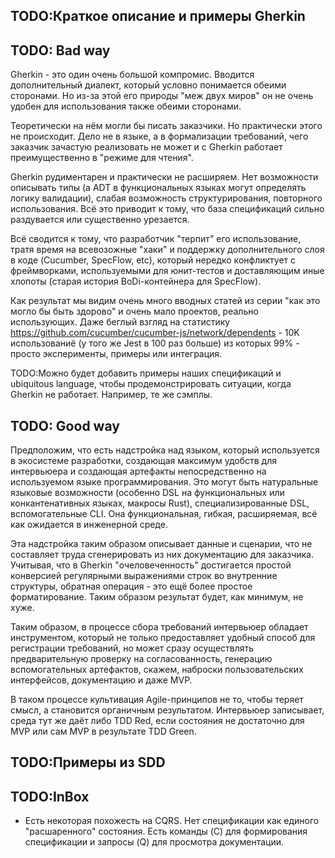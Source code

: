## TODO:Краткое описание и примеры Gherkin

## TODO: Bad way

Gherkin - это один очень большой компромис. Вводится дополнительный диалект,
который условно понимается обеими сторонами. Но из-за этой его природы "меж двух
миров" он не очень удобен для использования также обеими сторонами.

Теоретически на нём могли бы писать заказчики. Но практически этого не
происходит. Дело не в языке, а в формализации требований, чего заказчик зачастую
реализовать не может и с Gherkin работает преимущественно в "режиме для чтения".

Gherkin рудиментарен и практически не расширяем. Нет возможности описывать типы
(а ADT в функциональных языках могут определять логику валидации), слабая
возможность структурирования, повторного использования. Всё это приводит к тому,
что база спецификаций сильно раздувается или существенно урезается.

Всё сводится к тому, что разработчик "терпит" его использование, тратя время на
всевозожные "хаки" и поддержку дополнительного слоя в коде (Cucumber, SpecFlow,
etc), который нередко конфликтует с фреймворками, используемыми для юнит-тестов
и доставляющим иные хлопоты (старая история BoDi-контейнера для SpecFlow).

Как результат мы видим очень много вводных статей из серии "как это могло бы
быть здорово" и очень мало проектов, реально использующих. Даже беглый взгляд
на статистику https://github.com/cucumber/cucumber-js/network/dependents - 10K
использованиё (у того же Jest в 100 раз больше) из которых 99% - просто
эксперименты, примеры или интеграция.

TODO:Можно будет добавить примеры наших спецификаций и ubiquitous language,
чтобы продемонстрировать ситуации, когда Gherkin не работает. Например, те же
сэмплы.

## TODO: Good way

Предположим, что есть надстройка над языком, который используется в экосистеме
разработки, создающая максимум удобств для интервьюера и создающая артефакты
непосредственно на используемом языке программирования. Это могут быть
натуральные языковые возможности (особенно DSL на функциональных или
конкантенативных языках, макросы Rust), специализированные DSL, вспомогательные
CLI. Она функциональная, гибкая, расширяемая, всё как ожидается в инженерной
среде.

Эта надстройка таким образом описывает данные и сценарии, что не составляет
труда сгенерировать из них документацию для заказчика. Учитывая, что в Gherkin
"очеловеченность" достигается простой конверсией регулярными выражениями строк
во внутренние структуры, обратная операция - это ещё более простое
форматирование. Таким образом результат будет, как минимум, не хуже.

Таким образом, в процессе сбора требований интервьюер обладает инструментом,
который не только предоставляет удобный способ для регистрации требований, но
может сразу осуществлять предварительную проверку на согласованность, генерацию
вспомогательных артефактов, скажем, наброски пользовательских интерфейсов,
документацию и даже MVP.

В таком процессе культивация Agile-принципов не то, чтобы теряет смысл, а
становится органичным результатом. Интервьюер записывает, среда тут же даёт либо
TDD Red, если состояния не достаточно для MVP или сам MVP в результате TDD
Green.

## TODO:Примеры из SDD

## TODO:InBox

-   Есть некоторая похожесть на CQRS. Нет спецификации как единого "расшаренного"
    состояния. Есть команды (C) для формирования спецификации и запросы (Q) для
    просмотра документации.
